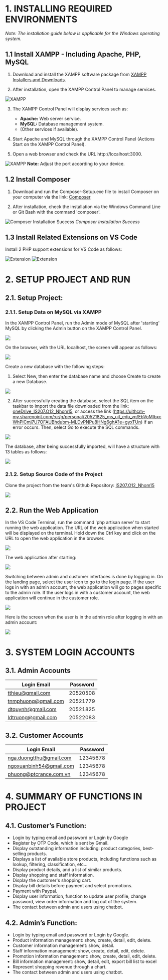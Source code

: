# 1. INSTALLING REQUIRED ENVIRONMENTS

*Note: The installation guide below is applicable for the Windows operating system.*

## 1.1 Install XAMPP - Including Apache, PHP, MySQL

1. Download and install the XAMPP software package from [XAMPP Installers and Downloads](https://www.apachefriends.org/index.html).

2. After installation, open the XAMPP Control Panel to manage services.

![XAMPP](https://github.com/TruongLeDuy123/Furniture/blob/main/readme%20source/img/xampp1.png)

3. The XAMPP Control Panel will display services such as:

   - **Apache:** Web server service.
   - **MySQL:** Database management system.
   - (Other services if available).
4. Start Apache and MySQL through the XAMPP Control Panel (Actions Start on the XAMPP Control Panel).

5. Open a web browser and check the URL http://localhost:3000.

![XAMPP](https://github.com/TruongLeDuy123/Furniture/blob/main/readme%20source/img/xampp2.png)
**Note:** Adjust the port according to your device.

## 1.2 Install Composer

1. Download and run the Composer-Setup.exe file to install Composer on your computer via the link: [Composer](https://getcomposer.org/)

2. After installation, check the installation via the Windows Command Line or Git Bash with the command 'composer'.

![Composer Installation Success](https://github.com/TruongLeDuy123/Furniture/blob/main/readme%20source/img/composer1.png)
*Composer Installation Success*

## 1.3 Install Related Extensions on VS Code

Install 2 PHP support extensions for VS Code as follows:

![Extension](https://github.com/TruongLeDuy123/Furniture/blob/main/readme%20source/img/extension1.png)
![Extension](https://github.com/TruongLeDuy123/Furniture/blob/main/readme%20source/img/extension2.png)

# 2. SETUP PROJECT AND RUN
## 2.1. Setup Project:
### 2.1.1. Setup Data on MySQL via XAMPP

In the XAMPP Control Panel, run the Admin mode of MySQL after 'starting' MySQL by clicking the Admin button on the XAMPP Control Panel.

![](https://github.com/TruongLeDuy123/Furniture/blob/main/readme%20source/img/xampp3.png)

On the browser, with the URL localhost, the screen will appear as follows:

![](https://github.com/TruongLeDuy123/Furniture/blob/main/readme%20source/img/phpadmin1.png)

Create a new database with the following steps:
1. Select New, then enter the database name and choose Create to create a new Database.

![](https://github.com/TruongLeDuy123/Furniture/blob/main/readme%20source/img/phpadmin2.png)

2. After successfully creating the database, select the SQL item on the taskbar to import the data file downloaded from the link: [oneDrive_IS207.O12_Nhom15](https://uithcm-my.sharepoint.com/:u:/g/personal/20521825_ms_uit_edu_vn/EbVoMIbxcWhPlCmj7U7OFAUBhdubm-MLDvPNPu8HNg6ghA?e=gyxTUn), or access the link (https://uithcm-my.sharepoint.com/:u:/g/personal/20521825_ms_uit_edu_vn/EbVoMIbxcWhPlCmj7U7OFAUBhdubm-MLDvPNPu8HNg6ghA?e=gyxTUn) if an error occurs. Then, select Go to execute the SQL commands.

![](https://github.com/TruongLeDuy123/Furniture/blob/main/readme%20source/img/phpadmin3.png)

The database, after being successfully imported, will have a structure with 13 tables as follows:

![](https://github.com/TruongLeDuy123/Furniture/blob/main/readme%20source/img/phpadmin4.png)

### 2.1.2. Setup Source Code of the Project

Clone the project from the team's Github Repository: [IS207.O12_Nhom15](https://github.com/TruongLeDuy123/Furniture)

![](https://github.com/TruongLeDuy123/Furniture/blob/main/readme%20source/img/setup1.png)

## 2.2. Run the Web Application

In the VS Code Terminal, run the command 'php artisan serve' to start running the web application. The URL of the web application when started will be displayed on the terminal. Hold down the Ctrl key and click on the URL to open the web application in the browser.

![](https://github.com/TruongLeDuy123/Furniture/blob/main/readme%20source/img/setup2.png)

The web application after starting:

![](https://github.com/TruongLeDuy123/Furniture/blob/main/readme%20source/img/web1.png)

Switching between admin and customer interfaces is done by logging in. On the landing page, select the user icon to go to the login page. If the user logs in with an admin account, the web application will go to pages specific to the admin role. If the user logs in with a customer account, the web application will continue in the customer role.

![](https://github.com/TruongLeDuy123/Furniture/blob/main/readme%20source/img/web2.png)

Here is the screen when the user is in the admin role after logging in with an admin account:

![](https://github.com/TruongLeDuy123/Furniture/blob/main/readme%20source/img/web3.png)

# 3. SYSTEM LOGIN ACCOUNTS
## 3.1. Admin Accounts

| Login Email | Password | 
|-------|-------|
| tthieu@gmail.com | 20520508 | 
| tnmphuong@gmail.com | 20521779 |
| dtquynh@gmail.com | 20521825 | 
| ldtruong@gmail.com | 20522083 | 

## 3.2. Customer Accounts

| Login Email | Password | 
|-------|-------|
| nga.duongtthu@gmail.com | 12345678 | 
| ngoxuanbinh54@gmail.com | 12345678 |
| phuong@ptcrance.com.vn | 12345678 | 

# 4. SUMMARY OF FUNCTIONS IN PROJECT
## 4.1. Customer’s Function:
-	Login by typing email and password or Login by Google
-  Register by OTP Code, which is sent by Gmail.
-	Display outstanding information including: product categories, best-selling products.
-	Displays a list of available store products, including functions such as lookup, filtering, classification, etc...
-	Display product details, and a list of similar products.
-	Display shopping and staff information.
-	Display the customer's shopping cart.
-	Display bill details before payment and select promotions.
-	Payment with Paypal.
-	Display user information, function to update user profile, change password, view order information and log out of the system.
-	The contact between admin and users using chatbot.
## 4.2. Admin’s Function:
-	Login by typing email and password or Login by Google.
-	Product information management: show, create, detail, edit, delete.
-	Customer information management:  show, detail.
-	Staff information management: show, create, detail, edit, delete.
-	Promotion information management: show, create, detail, edit, delete.
-	Bill information management: show, detail, edit, export bill list to excel
-	Represent shopping revenue through a chart.
-	The contact between admin and users using chatbot.

